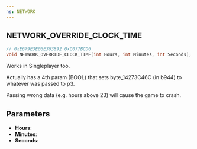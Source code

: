 ```yaml
---
ns: NETWORK
---
```

## NETWORK_OVERRIDE_CLOCK_TIME

```c
// 0xE679E3E06E363892 0xC077BCD6
void NETWORK_OVERRIDE_CLOCK_TIME(int Hours, int Minutes, int Seconds);
```

Works in Singleplayer too.

Actually has a 4th param (BOOL) that sets byte_14273C46C (in b944) to whatever was passed to p3.

Passing wrong data (e.g. hours above 23) will cause the game to crash.

## Parameters
* **Hours**: 
* **Minutes**: 
* **Seconds**: 

